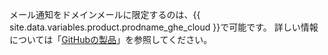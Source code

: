 メール通知をドメインメールに限定するのは、{{ site.data.variables.product.prodname_ghe_cloud }}で可能です。 詳しい情報については「[GitHubの製品](/articles/githubs-products)」を参照してください。
